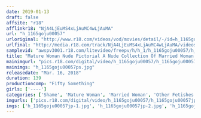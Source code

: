 ```yaml
---
date: 2019-01-13
draft: false
affsite: "r18"
afflinkr18: "NjA4LjEuMS4xLjAuMC4wLjAuMA"
url: "h_1165goju00057"
urloriginal: "http://www.r18.com/videos/vod/movies/detail/-/id=h_1165goju00057"
urlfinal: "http://media.r18.com/track/NjA4LjEuMS4xLjAuMC4wLjAuMA/videos/vod/movies/detail/-/id=h_1165goju00057"
samplevid: "awspv3001.r18.com/litevideo/freepv/h/h_1/h_1165goju00057/h_1165goju00057_dmb_w.mp4"
title: "Mature Woman Nude Pictorial A Nude Collection Of Married Woman Babes"
mainimgurl: "pics.r18.com/digital/video/h_1165goju00057/h_1165goju00057ps.jpg"
mainimgs: "h_1165goju00057ps.jpg"
releasedate: "Mar. 16, 2018"
duration: 139
productioncomp: "Fifty Something"
girls: ['----']
categories: ['Shame', 'Mature Woman', 'Married Woman', 'Other Fetishes', 'Genital Close-Up', 'Amateur', 'Hi-Def']
imgurls: ['pics.r18.com/digital/video/h_1165goju00057/h_1165goju00057jp-1.jpg', 'pics.r18.com/digital/video/h_1165goju00057/h_1165goju00057jp-2.jpg', 'pics.r18.com/digital/video/h_1165goju00057/h_1165goju00057jp-3.jpg', 'pics.r18.com/digital/video/h_1165goju00057/h_1165goju00057jp-4.jpg', 'pics.r18.com/digital/video/h_1165goju00057/h_1165goju00057jp-5.jpg', 'pics.r18.com/digital/video/h_1165goju00057/h_1165goju00057jp-6.jpg', 'pics.r18.com/digital/video/h_1165goju00057/h_1165goju00057jp-7.jpg', 'pics.r18.com/digital/video/h_1165goju00057/h_1165goju00057jp-8.jpg', 'pics.r18.com/digital/video/h_1165goju00057/h_1165goju00057jp-9.jpg', 'pics.r18.com/digital/video/h_1165goju00057/h_1165goju00057jp-10.jpg', 'pics.r18.com/digital/video/h_1165goju00057/h_1165goju00057jp-11.jpg', 'pics.r18.com/digital/video/h_1165goju00057/h_1165goju00057jp-12.jpg', 'pics.r18.com/digital/video/h_1165goju00057/h_1165goju00057jp-13.jpg', 'pics.r18.com/digital/video/h_1165goju00057/h_1165goju00057jp-14.jpg', 'pics.r18.com/digital/video/h_1165goju00057/h_1165goju00057jp-15.jpg', 'pics.r18.com/digital/video/h_1165goju00057/h_1165goju00057jp-16.jpg', 'pics.r18.com/digital/video/h_1165goju00057/h_1165goju00057jp-17.jpg', 'pics.r18.com/digital/video/h_1165goju00057/h_1165goju00057jp-18.jpg', 'pics.r18.com/digital/video/h_1165goju00057/h_1165goju00057jp-19.jpg', 'pics.r18.com/digital/video/h_1165goju00057/h_1165goju00057jp-20.jpg']
imgs: ['h_1165goju00057jp-1.jpg', 'h_1165goju00057jp-2.jpg', 'h_1165goju00057jp-3.jpg', 'h_1165goju00057jp-4.jpg', 'h_1165goju00057jp-5.jpg', 'h_1165goju00057jp-6.jpg', 'h_1165goju00057jp-7.jpg', 'h_1165goju00057jp-8.jpg', 'h_1165goju00057jp-9.jpg', 'h_1165goju00057jp-10.jpg', 'h_1165goju00057jp-11.jpg', 'h_1165goju00057jp-12.jpg', 'h_1165goju00057jp-13.jpg', 'h_1165goju00057jp-14.jpg', 'h_1165goju00057jp-15.jpg', 'h_1165goju00057jp-16.jpg', 'h_1165goju00057jp-17.jpg', 'h_1165goju00057jp-18.jpg', 'h_1165goju00057jp-19.jpg', 'h_1165goju00057jp-20.jpg']
---
```

